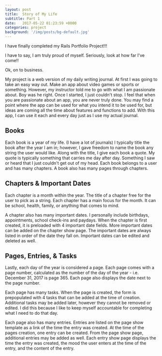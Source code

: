 ```yaml
---
layout: post
title:  Story of My Life
subtitle: Part 1
date:   2017-05-22 01:23:59 +0000
categories: project
background: '/img/posts/bg-default.jpg'
---
```



I have finally completed my Rails Portfolio Project!!!

I have to say, I am truly proud of myself. Seriously, look at how far I've come!!

Ok, on to business.

My project is a web version of my daily writing journal. At first I was going to take an easy way out. Make an app about video games or sports or something. However, my instructor told me to go with what I am passionate about. Boy was he right. Once I started, I just couldn't stop. I feel that when you are passionate about an app, you are never truly done. You may find a point where the app can be used for what you intend it to be used for, but ideas are coming all the time about features and functions to add. With this app, I can use it each and every day just as I use my actual journal. 


## Books
Each book is a year of my life. (I have a lot of journals) I typically title the book after the year I am in; however, I gave freedom to name the book any string the user would like. Along with the title, I give each book a quote. My quote is typically something that carries me day after day. Something I saw or heard that I just couldn't get out of my head. Each book belongs to a user and has many chapters. A book also has many pages through chapters.

## Chapters & Important Dates
Each chapter is a month within the year. The title of a chapter free for the user to pick as a string. Each chapter has a main focus for the month. It can be school, health, family, or anything that comes to mind. 

A chapter also has many important dates. I personally include birthdays, appointments, school check-ins and paydays. When the chapter is first created, it is preloaded with 4 important date fields. More important dates can be added on the chapter show page.  The important dates are always listed in order of the date they fall on. Important dates can be edited and deleted as well.

## Pages, Entries, & Tasks
Lastly, each day of the year is considered a page. Each page comes with a page number, calculated as the number of the day of the year - i.e. December 31, 2017 is page 365. Each page also displays the date next to the page number. 

Each page has many tasks. When the page is created, the form is prepopulated with 4 tasks that can be added at the time of creation. Additional tasks may be added later, however they cannot be removed or edited. I did this because I like to keep myself accountable for completing what I need to do that day. 

Each page also has many entries. Entries are listed on the page show template as a link of the time the entry was created. At the time of the pages creation, one entry can be created. From the page show page, additional entries may be added as well. Each entry show page displays the time the entry was created, the mood the user enters at the time of the entry, and the content of the entry.

